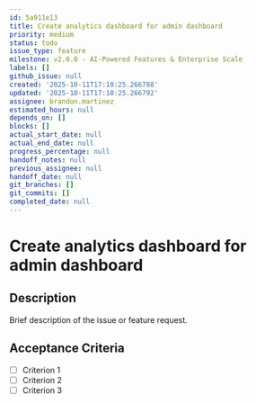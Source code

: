 ```yaml
---
id: 5a911e13
title: Create analytics dashboard for admin dashboard
priority: medium
status: todo
issue_type: feature
milestone: v2.0.0 - AI-Powered Features & Enterprise Scale
labels: []
github_issue: null
created: '2025-10-11T17:10:25.266788'
updated: '2025-10-11T17:10:25.266792'
assignee: brandon.martinez
estimated_hours: null
depends_on: []
blocks: []
actual_start_date: null
actual_end_date: null
progress_percentage: null
handoff_notes: null
previous_assignee: null
handoff_date: null
git_branches: []
git_commits: []
completed_date: null
---
```


# Create analytics dashboard for admin dashboard

## Description

Brief description of the issue or feature request.

## Acceptance Criteria

- [ ] Criterion 1
- [ ] Criterion 2
- [ ] Criterion 3